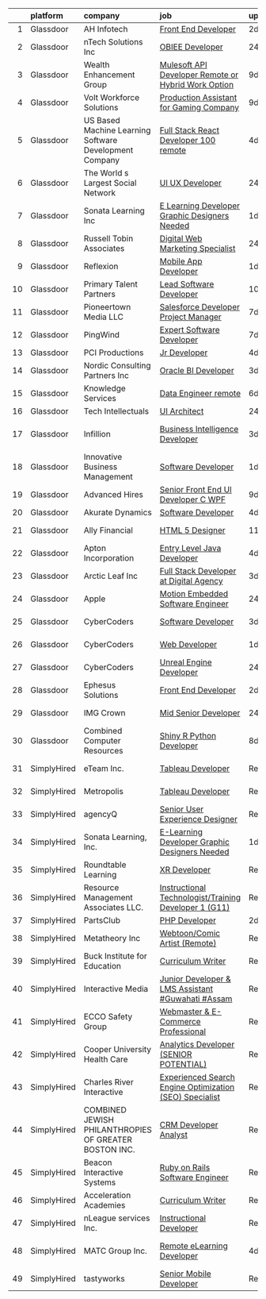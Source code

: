 

|    | platform    | company                                                | job                                                                                                                                                                                                                                                                                                                                                                                                                                                                                                                                                                                                                                                                                                                                                                                                                                                                                                                                                                                                                                                                                                                                                                                                                                                                                                                                                                                         | update_time   | location                      |
|---:|:------------|:-------------------------------------------------------|:--------------------------------------------------------------------------------------------------------------------------------------------------------------------------------------------------------------------------------------------------------------------------------------------------------------------------------------------------------------------------------------------------------------------------------------------------------------------------------------------------------------------------------------------------------------------------------------------------------------------------------------------------------------------------------------------------------------------------------------------------------------------------------------------------------------------------------------------------------------------------------------------------------------------------------------------------------------------------------------------------------------------------------------------------------------------------------------------------------------------------------------------------------------------------------------------------------------------------------------------------------------------------------------------------------------------------------------------------------------------------------------------|:--------------|:------------------------------|
|  1 | Glassdoor   | AH Infotech                                            | [Front End Developer](https://www.glassdoor.com/partner/jobListing.htm?pos=129&ao=1136043&s=58&guid=00000181096cf683b75f9492d8015242&src=GD_JOB_AD&t=SR&vt=w&ea=1&cs=1_cf900b80&cb=1653720545413&jobListingId=1007892636354&jrtk=3-0-1g44mptqjgsp8801-1g44mptqv38p3000-167ce93ec135df80-)                                                                                                                                                                                                                                                                                                                                                                                                                                                                                                                                                                                                                                                                                                                                                                                                                                                                                                                                                                                                                                                                                                   | 2d            | Remote                        |
|  2 | Glassdoor   | nTech Solutions Inc                                    | [OBIEE Developer](https://www.glassdoor.com/partner/jobListing.htm?pos=117&ao=1110586&s=58&guid=00000181096cf683b75f9492d8015242&src=GD_JOB_AD&t=SR&vt=w&ea=1&cs=1_be8adbb3&cb=1653720545412&jobListingId=1007899629247&cpc=8A48E7D5890B96AC&jrtk=3-0-1g44mptqjgsp8801-1g44mptqv38p3000-12a9408977881fb0--6NYlbfkN0BaWX271LTawDCru7aqoxnwLvi923L1fWKDUcEKww0rGpw3H3l_Hc6zqj-sSau81j8nnlK8Shl66ivofoxQkynfFjX5iuG0HW9ayfepzVlxZLeou9z0jTrw5DdYeiNrimgpxcrT3MD6y5IjC2fZ58y9Syk75exA3-H1H9Zb_M0BxMgy-Ca-iUF9er8hGKVFcuyBnfhakush6ob_REKk3etaj1DSqiztVn7tv9_D7U8wvSMNib_mjIigghaJdtZuAmEM5hD7ffcw5E21xSjCpd44BQMq5LCtncNz6uW4SZk3x8pFMcq4JneejkoDX8IGzzaULcdjaLovkmbLvnOuL4IEYlXRqbCmJvGvnDKDLMDJHtt1SGVIhNEcVww3VpnrmGAx1NwNdJi7S2yRr3NCn1ufRM7kelXCNxWn9trtMzl_JtrzOa_l-gQcxntwfzc__YaxTD2fJA62l9w4TbRrbpW11e0g3rV17ii6anTAo2-pwIN7M5uN9uBxO1WkfS1wOV8S1YO6mvlMZ6dgdSx7PzhMh7uFhiPEWRtgVddCz2vTwPNdm9OoG1Mc)                                                                                                                                                                                                                                                                                                                                                                                                                                                                                  | 24h           | Philadelphia, PA              |
|  3 | Glassdoor   | Wealth Enhancement Group                               | [Mulesoft API Developer  Remote or Hybrid Work Option ](https://www.glassdoor.com/partner/jobListing.htm?pos=116&ao=1110586&s=58&guid=00000181096cf683b75f9492d8015242&src=GD_JOB_AD&t=SR&vt=w&ea=1&cs=1_d540ed9a&cb=1653720545412&jobListingId=1007872551218&cpc=FAE5E775D180B2FB&jrtk=3-0-1g44mptqjgsp8801-1g44mptqv38p3000-cd956cdc01b74f11--6NYlbfkN0D6woh6lFYKyivXHV62vzuzvYTPrX3VFjDhMMqA7YWkr4Gv83HeQTP3icpOIR_rg0Ek4aadL_iBN2U5YsiTE-1zSqu6BW3QCBvj8DtqvEybcjEocMlAhZGIAwKz5m4wJa_Zp_ozLY6_KlyRqwdozHjANBE3gsX57h0LOwZpN7DpSGflmxLSag1nfOEks1N7n86FurtdF1o8T1l9x6KcNUyiQElb9fWprNuVe7hrGiFcsFlURRC-9vpG-LqyKGhIE2l4_R2I6IfR1tNhmBfRjvQBdrulE9YblyLtSdGN7C_0V06o4TTu5uvOQJDHk-p4LL_b9U_tSORAc-lPWXo6h6isURglFbS4CsC8lqOafwrSIti5ZMYGph60ZzZtUGZkueHV0rYbaOUL98llcbWoBXnKZzbDqmMjYhPQnDGyglj5fRM9-niOjLOYoIj2aiaYg3S9-pD-byYH7j5Jb5GvaLwI3eIv7KvTX0gZIv5VjB9vab7SuRWJ17DxLVEX26HV8YcMSP0v1CN13Rg44gtHkS7kQhCXWpq5WGQ%3D)                                                                                                                                                                                                                                                                                                                                                                                                                                                              | 9d            | Plymouth, MN                  |
|  4 | Glassdoor   | Volt Workforce Solutions                               | [Production Assistant for Gaming Company](https://www.glassdoor.com/partner/jobListing.htm?pos=123&ao=1110586&s=58&guid=00000181096cf683b75f9492d8015242&src=GD_JOB_AD&t=SR&vt=w&ea=1&cs=1_752cc3c3&cb=1653720545413&jobListingId=1007873313723&cpc=8795CF9063CD573D&jrtk=3-0-1g44mptqjgsp8801-1g44mptqv38p3000-04830e7b6ab268e8--6NYlbfkN0Dw5YS5k2p9urruc14icYN1MKKvJIN3Kd2XbyQRMSdz9Vq1-T5-D1XBIMjkmYTwSmGv2424_MrVa4M-S9VdJbI6dji9Y4oUUEzHUITNA-btIC0vaGqv9Xib6QAiHmZi5gp-JqQqRoSU9-4Hni4qjNaJ0K2L-W-L8Er1LpPru1-m4C2Mp2QSv4x0NzRKF7DzgZKFaV72MPU-AXwdZk84xXOpwn4FSbfgX5Ll9q_rjM0BuERI4o0G5RjkgQiWbLqmJCeXLWYQS9LOjBg-krFTWpTEaApPln48LIiiqif4gkfGilU6KLYRnTQwvFyAQvRcTWkEawe2noaH4Udl2dQvwXBImY8XVQsTz5QixCjdGARoOGQIXCsGl9I2ztHbbSUAV6zhxMwk1KY_bTJeKPUWiTPnheGGtH5Ji2YHu9bax2CE4QahCekJDfkxH_4kxti-AOtbaAGnp76kMmFZaqCqQtOevK2MyzYph3ktuf6SQcsZg7AH_CbJQgwxlhF7nrKCYbwC0YIPB3dWyNwbV5NWcQILpstSBE0LWT6QVmC9wybKboenJLP3RLrdybDTrThcgxqEgWavBd1g7Q%3D%3D)                                                                                                                                                                                                                                                                                                                                                                                                                              | 9d            | Santa Monica, CA              |
|  5 | Glassdoor   | US Based Machine Learning Software Development Company | [Full Stack React Developer  100  remote ](https://www.glassdoor.com/partner/jobListing.htm?pos=115&ao=1110586&s=58&guid=00000181096cf683b75f9492d8015242&src=GD_JOB_AD&t=SR&vt=w&ea=1&cs=1_5a12e82f&cb=1653720545412&jobListingId=1007885699412&cpc=5E31031E1AFF45A7&jrtk=3-0-1g44mptqjgsp8801-1g44mptqv38p3000-ddc8e17717378d8f--6NYlbfkN0CSV-gn3IqUyQ72S4DWqRNAWMOMkRukKFbbT1DZK8ueMgLdEnb96pBUgjiwA2JbuNGF0SpPxIIV7B10Cj4WLKlTt1pzhImccnjro4QjdqfPh_EcNdlNbWK3fYQw_a9ygKSY3mMBiLpWTjHQaXpX3fHXhGbYyXvDrVYDS_01Mmg_m-mkTCuoTKVb7FVSkXJChXzzQ_D-3CECbmI-1GhH7YHdQjb229ygtT5JSs37nz_gE0-cxJ9WgsKr1I_r0KMxRMlZZ8SFfo1YRR55Osa7Jv6GcmCl41Z8prtVgORACjDOZlnnV15SL2lOC5OIjTE7F76sFTZKn97cZZa_YUPq7tfypUPeYL4ftnjEve2DKshuWAIRA96ZpOTbQCDE7wU1fNcOk8gIGFIU5Zj87wae75MNw1K4TW6uy5ZM00sqBUEnvIjqljzLJZZfnNtl83DrYKBfTE4WmCBlmJ_gt7OIHjo1ljG3ZlwwCnqkm71mkWf0111h6mBFWm69QeCRsc_LIUg%3D)                                                                                                                                                                                                                                                                                                                                                                                                                                                                                                           | 4d            | Remote                        |
|  6 | Glassdoor   | The World s Largest Social Network                     | [UI UX Developer](https://www.glassdoor.com/partner/jobListing.htm?pos=124&ao=1110586&s=58&guid=00000181096cf683b75f9492d8015242&src=GD_JOB_AD&t=SR&vt=w&ea=1&cs=1_07728073&cb=1653720545413&jobListingId=1007898677176&cpc=451933188B21919D&jrtk=3-0-1g44mptqjgsp8801-1g44mptqv38p3000-952a49deee7df478--6NYlbfkN0DSgjPPcnEdvoK3uuxfISLALE6pB1FR7YSHOr_tSg5_QGIhoz_2VqUepdcKLBLI_zTOqAjVGok7RvNjqrOS-iK45D-4fn4kF2vbp7HXXl3PoSJ1b5oStG2mRjFKzESA3FVQTDpwkpts4bD3uSTCe4lQCc9cQ0lURMAdHNjf3LZoLXej3oqSFO0pR4DoW6NeIbLKQDYULuAFJBj-C4iqtb_t0Ha-JCFHwYpViM7wgxdBOHLaLARj59DzUBVa9VAGZFBsH2RIFL9HRTNAOv0TPFnAbnzKFRuak8qgqxHBier_xqKZiUgx_juCWJumAAVABtqPIVeQefWEIq8o2OBMJPeE9-yFduOUVJFyX4XOFivy8xgpQf2FWuozqdrMmJaiTisp4qhsu0Urm6ZkQRDm3quxKh6DebWRyww_1Id6HGsPLtLoyuAAjPyizz2855yZxF2hATtMIiOoeGnBeiBLs1wxZYcFlPb9MhxLN-QNkezUVKX1F2SJ9ogU6HGm2fElKl8Bll7aFPA7lKIvWXLF3pm-GEhY6sbtNWfj7V0LVURXqYz5e7OeHgZ6pbPI8JZWtUh7YNoiKyRSWl_aNmsV6Dh2)                                                                                                                                                                                                                                                                                                                                                                                                                                                  | 24h           | San Francisco, CA             |
|  7 | Glassdoor   | Sonata Learning  Inc                                   | [E Learning Developer Graphic Designers Needed](https://www.glassdoor.com/partner/jobListing.htm?pos=130&ao=1136043&s=58&guid=00000181096cf683b75f9492d8015242&src=GD_JOB_AD&t=SR&vt=w&ea=1&cs=1_081a71ec&cb=1653720545413&jobListingId=1007894756360&jrtk=3-0-1g44mptqjgsp8801-1g44mptqv38p3000-3850526d8ceb3346-)                                                                                                                                                                                                                                                                                                                                                                                                                                                                                                                                                                                                                                                                                                                                                                                                                                                                                                                                                                                                                                                                         | 1d            | Remote                        |
|  8 | Glassdoor   | Russell Tobin   Associates                             | [Digital   Web Marketing Specialist](https://www.glassdoor.com/partner/jobListing.htm?pos=125&ao=1110586&s=58&guid=00000181096cf683b75f9492d8015242&src=GD_JOB_AD&t=SR&vt=w&ea=1&cs=1_6a3a06fd&cb=1653720545413&jobListingId=1007898617370&cpc=6FC5BA77C9A4CD78&jrtk=3-0-1g44mptqjgsp8801-1g44mptqv38p3000-d6f1ec0e5b942f41--6NYlbfkN0AmAEGG8avFOUzrOsHfiknRKtH3A0Y6LZHoukWLvPWvQJxCZcAVCIDFshO4oXDLq2WdxmirFIbHRhU-GXH-oiehpeZnNJ505nuoKwT5Nk1R1upv8Y4XmIeTJMAyBQbRsLGQYe7PEKmQuJHUfEIZgPmjzijjSH_PNtJnwHYF1i1Db-lPSHgf0aQuC-3U6VY-9MpLiLKXUkxd6aUQ6yNdCGb9VHdxQuVYhFK-cQxzVrhJgNL4Nc8kKvbaV60yxdQb86BgPFpAMFD098pWmf6ekjrcixpKp5ZZRpq863AROEfPEsXmvHYqxmI2OQ3_0JQ6TOBur25qQH6mOExu1o-ij6_MqKulsJ0_im3NXAvYyA71b38sDZtlXZVpzhVdLX1Ad_02iJF5gu5z8bwCgsxygtlA8KWvm3RGSI4Rd5wgWUOuGSOWUeDu3KVtq5aPU8yxk9TbT29I9ztMyc4eLb-oEQwagRvfDLYfqGeJimyrsLnqpnEHDFN7jlEs0tgeSMliqcb-ly5_Yy3W5h7EwWeueAO3J1i5Dxkt3z4%3D)                                                                                                                                                                                                                                                                                                                                                                                                                                                                                 | 24h           | Milwaukee, WI                 |
|  9 | Glassdoor   | Reflexion                                              | [Mobile App Developer](https://www.glassdoor.com/partner/jobListing.htm?pos=107&ao=1110586&s=58&guid=00000181096cf683b75f9492d8015242&src=GD_JOB_AD&t=SR&vt=w&cs=1_582dfa2b&cb=1653720545410&jobListingId=1007894320524&cpc=1FDE87803EF93CD3&jrtk=3-0-1g44mptqjgsp8801-1g44mptqv38p3000-25014b43b441c21b--6NYlbfkN0AZhccrYCUSJlZEde1UnGXnwlG1V9FU8luw-eezWnVYr_TjwKh1ZGohOzdlSt-jZyJoYtBt4U67c7RgjXx3M6bAOrOJyvwKHXm4qZB4zo1Hcp6XM6pnssR78KyEJTe42_BC6MMZlqwnvKeNkY2Xb082_x9bsfE8RiO2kOQRyqmt-Jb9f1LOK6dtdGBFpHBw3dZCLryzdvkc0U0kfKcMlhzc7Fb8UO12psPkijbIiwjlbs51dguHk008K31_837Cpx7WnDKUqcy95akm8mnYFAsTzqpaokKDOrveK90dFyRvbSFLfoVPLBxGtRuIk-rFpw4nxMdfOtLYIq6j-ydURbb7F4toRXdtcjvz43d1qbHZ5-d9MNdRuVC1xZN_fvCDJRWKU9YX2zLXWsIYW9LS2e2pEbN47uq_WP0QX3ltMFGaFwdETqoYEIdL)                                                                                                                                                                                                                                                                                                                                                                                                                                                                                                                                                                                                                  | 1d            | Lancaster, PA                 |
| 10 | Glassdoor   | Primary Talent Partners                                | [Lead Software Developer](https://www.glassdoor.com/partner/jobListing.htm?pos=127&ao=1110586&s=58&guid=00000181096cf683b75f9492d8015242&src=GD_JOB_AD&t=SR&vt=w&ea=1&cs=1_5a2c1ac1&cb=1653720545413&jobListingId=1007869336712&cpc=2CAED5C921A5F994&jrtk=3-0-1g44mptqjgsp8801-1g44mptqv38p3000-599952db402de2d2--6NYlbfkN0DOCvLQenlXS7fh3AEEtPwhntZQnPW7UfiJ0vyM-Z38ZvlXuLrJoooXtLfzu_VlecypldCox5NqepGV7UJ8bqzec5MxMOMkT5eCCNGMTKI3NkwfVz1JqsCHtpKXGoUuoHuSiymyFEF2-cxVNaYSOB5pcJVVI7RuZUe1usa2DmQv9mscIGNyn1_mBBqURxy4_VjedYEfygRF8xCsQo7wvFRweHuWCOQypMLTBkz2XsGLC__vYr1pBqNlOuZUFwaa0B01FtJ82vPTEg7vXLf_5A_6TF2Gonqi3cr5TBbEx3rqKrQVVdKUNbj_7coher2AzcKmBX-Ltm7I8PHypj2H_NoaeE00iVJJ6t7QgsnGmUmtMi3g9ZxETZUXaOw1PvX1AonDMqUhdGRA-LmdFFeBhgL0OckNmm0U_ofH1KzuFzOtN90UEtjzamwIA9n4adoCgDHiPl_XtWpNIV5Owk2kFPRXsBSp2Ug6ZJS1QvuEXxP86SAJZ2NIn1_UCN0M_kNyVMcwNjaWUN0-8w%3D%3D)                                                                                                                                                                                                                                                                                                                                                                                                                                                                                                              | 10d           | Remote                        |
| 11 | Glassdoor   | Pioneertown Media  LLC                                 | [Salesforce Developer   Project Manager](https://www.glassdoor.com/partner/jobListing.htm?pos=109&ao=1110586&s=58&guid=00000181096cf683b75f9492d8015242&src=GD_JOB_AD&t=SR&vt=w&ea=1&cs=1_68ad7a0d&cb=1653720545411&jobListingId=1007878920883&cpc=8A48E7D5890B96AC&jrtk=3-0-1g44mptqjgsp8801-1g44mptqv38p3000-ea0a63244bed85be--6NYlbfkN0CG5R-8GSUHj9iOWrZmUHYQdG78PYNqJz2I3anfFdZgOyHU6SR7LI6CmkZYrZV84v5mtErLz54CykPh806D2S9I0CGGUfQe7l2DV83GJyGv4ofKV51DjtUq3WUDlypXf0ZqEFU_fsJWD0VPW03ZvxL-5r3_DVjFjO2QpT-QSv6e_BZIGue2sHfc2pqeOa6249RGXZCpD01uWzdddXcdfEosMgkvLNTZqlvKXtsvmwx3oRnPls1_td-phYY2H9tAxbtEyVZWosEe6b-3woJ8bg3W0gtc57yt14JmdDf_IZHaJglv18OnjcEUOGR0SQhFlUG6kP0VdtTThthXx5oIEolasU8WeMhbGF8JCLDdMWYIHPoG3RA0Zt4Zs3s7qZL_2wTpbYSixo6MGnPyu_j941EMKeGfv7rgfKJrku-d2ki1oUgv3xgU6MSkn3VvuJnmIOR5rVWBVBLZutVplM89mVdbhJvFc5NnKr1Stsz3t_c8eqmJh3pSVrKUE99rf3G6dJY5_oiUG0TMbGoC_v0_5HRe)                                                                                                                                                                                                                                                                                                                                                                                                                                                                                           | 7d            | Remote                        |
| 12 | Glassdoor   | PingWind                                               | [Expert Software Developer](https://www.glassdoor.com/partner/jobListing.htm?pos=102&ao=1110586&s=58&guid=00000181096cf683b75f9492d8015242&src=GD_JOB_AD&t=SR&vt=w&cs=1_96f05a3e&cb=1653720545409&jobListingId=1007879792212&cpc=006647ECB170E34D&jrtk=3-0-1g44mptqjgsp8801-1g44mptqv38p3000-3ee29f1e6e619b2e--6NYlbfkN0AH5eSySrgHJ31MN6Kk9Rbift9aoA_12PzzyMTZvagTWdzJNM9KE3ZEzSRDlNrkwznQVu0gFmJrS5ZWISKOe0vwb1u8mImRPslX1gIkXpStiuqzQUjkrGuB4qn7HnC6iUpSIXJLT826JsMVdNEx_pTJ9tsmiy0uHLPT02DW9D-bUaqfCzuS6Zj8o1e-Fe3SB6m6J0q35YkB6OUlJee7ZbkvExVYaY5ICfILmAGIwxvAbw0_P8li30kAtIeYLR3UaHoN2_BmSx2sJdOjK8FSkjFVcKI_rOM4AMFvvxzb9EjaOTK-yrY1BFebszchyTWOfCFhf4sl-6dxXXKwjea6u4FnCrYI-Uw6celxvUnEO05KeFS7NVH9tK9Jxl5eOeYIu2m6V9noE-TVBADNqUlo1cdWQUPWQo02cTO4RT_cpN1gnpqG1HsIFz1uoe1y9Lc2ZO2lm2g0XLf5yPE_1_454NsdJjscJOBzOOIPIk3bfpmul--z2WcawS70aKv-22geh1XdVK3d0CRP2Q%3D%3D)                                                                                                                                                                                                                                                                                                                                                                                                                                                                                                                 | 7d            | Remote                        |
| 13 | Glassdoor   | PCI Productions                                        | [Jr  Developer](https://www.glassdoor.com/partner/jobListing.htm?pos=105&ao=1110586&s=58&guid=00000181096cf683b75f9492d8015242&src=GD_JOB_AD&t=SR&vt=w&ea=1&cs=1_a9b84afe&cb=1653720545410&jobListingId=1007886585546&cpc=34670CD602BE5E55&jrtk=3-0-1g44mptqjgsp8801-1g44mptqv38p3000-89461f3d6c4e2eb2--6NYlbfkN0DdNONLqhA8z6QrX6vw37qu8cGScUjPKwqVQr3YAsb4-6GIOezsdmm4uwblwsPWNzQ05WrqsB5pf8k487vnCeWqG1h6NGQ10SSP_Z9MjoMsxl-prpz6eZBS5T8qyV31KIPVwdCA4mxhs8pKMpVykeUE6L8x5N5VxYXJxZDdYdLb43Mq9ZxS-awRW52-SWDBKf2OwicyxiGpobG0VnJeeVBdLH0venSdcsmIWXoQD-MWSx7DVzyFUy4q4nXN6qyK8jr1QPQqSxW0qdxO89z_0WvVvwm64S7omZe_NZw4l1ZxEk_XXDHQjzIZhyjNqf9Jfh3KHw80b80H9IETyseiL55azw75o5s8fThWilbLmJwKtMQJ66jrzJHRa-YkZI6WwN80ZD7eULYW8MIniy28vuhgIZVPoHSNB4w_P8g5pN2ag5JSH_5Qb-2SJnfX0ZwhEK9ODeLedf1fDGoCJ3nMCDdOcg33WMpN0-4aJPy2cy98ong4uaHdy-n9481jTWM31Zsk_SsUe6dOXQ%3D%3D)                                                                                                                                                                                                                                                                                                                                                                                                                                                                                                                        | 4d            | Atmore, AL                    |
| 14 | Glassdoor   | Nordic Consulting Partners  Inc                        | [Oracle BI Developer](https://www.glassdoor.com/partner/jobListing.htm?pos=106&ao=1110586&s=58&guid=00000181096cf683b75f9492d8015242&src=GD_JOB_AD&t=SR&vt=w&ea=1&cs=1_d54fc642&cb=1653720545411&jobListingId=1007888989177&cpc=44CD5376B8534B8F&jrtk=3-0-1g44mptqjgsp8801-1g44mptqv38p3000-c65aa6d808245083--6NYlbfkN0CuddYzSunS7E2NwYd7exJbI9ja9fl0T_DWmOxRVbKZd05zysZ4NU7V6nA2FDDAn8iSntbVlt1wsw8c57heOUVAWR6y5WsiLDUXlbQfdfcJonMvt7TxDdPii0BiQPgiq-Ff1_GMKdJTk10X4Vu10iBegMZBucODL1XMtTdDTgfbLV3qgP9tAzBOjZY580DxFq4OoqXqfbM7mldX0GWlehgHssR98TfcsMaK_E42tvkGp6CvTEdoRTWtl0M_Cq3PwtY2ga_1IFm3L2oBJKeTEKKOArD28acn9gXayPbzVdd3KxnnjP_M71Se8NXQUJGWpCyKQDTVZao2PCSjo6wbOgSCg_uJCGngh_odDxvf38dexMtDkId6TW1BqZHC_2-d-R-Qjol5wiaBt6_vSdwuRpS7qte0HfQBhJkfQqgl22gG_WoQvqOdkegUSvNPLa19UpSiOuq0KREPeesq17caN1gYxuz8H6rFyQmm2VwBnf3i4tkYWKoYcneQO1mNhEy3S6kZLJKJk1glxQ%3D%3D)                                                                                                                                                                                                                                                                                                                                                                                                                                                                                                                  | 3d            | Remote                        |
| 15 | Glassdoor   | Knowledge Services                                     | [Data Engineer  remote ](https://www.glassdoor.com/partner/jobListing.htm?pos=113&ao=1110586&s=58&guid=00000181096cf683b75f9492d8015242&src=GD_JOB_AD&t=SR&vt=w&cs=1_76e37357&cb=1653720545411&jobListingId=1007881104865&cpc=21001CD36CB5FE0E&jrtk=3-0-1g44mptqjgsp8801-1g44mptqv38p3000-8964c4fc7d90cf3e--6NYlbfkN0Ag54BqC3wDYkJL_G8UyzHBYcvzcQAciyFqOSZh0qVBf3DZkPiSDm0UDwr1Ce9zxi7Rw4i0g2GU4yy-LZrxytRj9kpFICNHsVMqmqc-fY6w6upWeRw_sFE7D1a5LXl1X61HI-x8VSgxtj-1yWKIszDLjTW6Wdx6nCqTlm-BUtvvsAS0zAO72N1HUI5dsUwpYso6THticAd5Hg_xpQLto0vBwMjBhGE7a63ix42TswK0_-FJ-cDYddNxzDWVExTYxiELW3og3jy3StA1wbsVn5NzYAJzV4I6jq7wDSFBG9jbPKJxna8_qd1sb74VWC2QJlmDPLnS_KVY540lCk8LSeRfq1Oaw23R1h7X30R2QFDCKAOoAgl3hx2t6wQySJttkLMgKFshHEcUJoKQ_j5JGRkhP72xRvvqwM2L7wwIP9Nvfv2khY6LltyLUrM_moEqik1nKdgCVWkzV40_P2IKF7hLxxzAsIPOMT4qNP7lnLwaEw3jMgymQISP_gud2_Lkqo7Vrhqx2Ab2xP6VAzExbrHzk64VBZb1OoeeSM06AFTY6HPavJ3atwxHVtCHxVdwYog8Ay3C2Vy4d5B0nZixgiyRv4ZyLankiSvFmdnsD1Ipf1W_1JOnjUXFLKxi1x-OeL-6KIVYAjPC5jWUxpn8BlD3gH-jzsVxd_1sIswid7YfCyRpiTGO_-OyA6UDxFIdbL_qZGwLeVLTP5g5SQ3z1Ti0LXfHjs42AAqHU_TyR36o26jg9c5RpM-N)                                                                                                                                                                                                                                                                                | 6d            | Indianapolis, IN              |
| 16 | Glassdoor   | Tech Intellectuals                                     | [UI Architect](https://www.glassdoor.com/partner/jobListing.htm?pos=101&ao=1110586&s=58&guid=00000181096cf683b75f9492d8015242&src=GD_JOB_AD&t=SR&vt=w&ea=1&cs=1_39c6c324&cb=1653720545410&jobListingId=1007899216651&cpc=1959DAF898583D65&jrtk=3-0-1g44mptqjgsp8801-1g44mptqv38p3000-d75fca35493d8daa--6NYlbfkN0DzaDHVbxJ-LJZej0v9fk4K-FwNocoxjQ_zxp68kPBvchqa26RSHRhrRjiduLwF_3R1W6abO-K_6btuLincJ_ogNV-fT-6pLOJQSBLW4NIx5jF535BZ3TZSxCo_89nAGqDGfxYq4AJ-Z5SDUZskuBXh-_eHlp14GhuTlQI7l9mwBD9K2j4b_NhPlVsf_cjgtAlCY50OIMcaZa2ZTLSHtwCR8tMBgXHJj9SEl9B0a6TxzWjUb36x5FcIyUScCPAqj1zd_rSw0nXDhBkE99Q7xDNl3ACqfHVrDqf_P99peOJjXApNPtlfJp7Uh2N5TFK7r8UgHSbtECPoD6BZummXE_jVij1EKU8pR-sjUEoSjjJmKZjuFsm4CfzzYoRo4ADlTuBBZxn1Mo9olGqTmMDHnJ7_KhaD6ibG3jF3mXeDqzsO3jA6DpACc5rQsKTmHDiUdjuaXIN6hv4XsCg2KfrSeEyswaoGcjq0YtjSMxrh7LvYOppmSZ2cx3TrGioR3QwFogEUwTQqjQAWFg%3D%3D)                                                                                                                                                                                                                                                                                                                                                                                                                                                                                                                         | 24h           | Remote                        |
| 17 | Glassdoor   | Infillion                                              | [Business Intelligence Developer](https://www.glassdoor.com/partner/jobListing.htm?pos=111&ao=1110586&s=58&guid=00000181096cf683b75f9492d8015242&src=GD_JOB_AD&t=SR&vt=w&cs=1_c62b9dff&cb=1653720545411&jobListingId=1007889831721&cpc=75B6770C194DCF89&jrtk=3-0-1g44mptqjgsp8801-1g44mptqv38p3000-e79af7eb68028bff--6NYlbfkN0BvrjnhlIknunj6B5uFGHHla5BSmGDnouF8_mjReNBU2kRZZ3EzJErp0COAVUUbXLGuyBsgTDs59K9NZDxLgZcwaYXgUALrKYeyrlRKeggKREaJKQkYEWY5RO2IlGDti-N_Irz5i0MPZoGMzRb-fRXeufQnN_HwJ8C_1zkfb-N0WyK9GyVW3JDR4dk5hVYLQ2l01kZmGlxOsgWMiPW48nBOlAe43u_NiqRgJaxybNTwHSpiXM764T-w4ztGL68CMZqZzVHB0Dml5D0y1pCtbZd0T6Z-Noly7T-At2Nsb_GE4gF7pqig4T-6tYS_4Uip1bAV9cZ98jaUqb0IjRRO71xS28EEaBhoRT37dCW3ljeR_SdwUK7T76WjkrwGZ7DA-XB-ftiPeTVpqwCG3HJIawyPs7DuuP5O4qmBzD_NTxCu6ePTKuQ1W6Vc9AFWaVbAYEnOGLBcxhZTbRw7MDE6y3zBFBO1nq23aQfLXjR4mG_H1jgNzirs-Gg-67GGXwA2P6cT5P1lcKwAZv3PArthriV2Fvsm_GrfrDcpFsLnIyEkBIo0Ambfoop8WGrbf5PM_i6yVlOgcZpRUAvJ_TCzneXe9QbQJXw1ZwDOXV9pK8dxMNayasVVWrQbpjHu3qbAkYUgFwpxYmqSbMxeXXssGExF)                                                                                                                                                                                                                                                                                                                                                                       | 3d            | West Hollywood, CA            |
| 18 | Glassdoor   | Innovative Business Management                         | [Software Developer](https://www.glassdoor.com/partner/jobListing.htm?pos=103&ao=1110586&s=58&guid=00000181096cf683b75f9492d8015242&src=GD_JOB_AD&t=SR&vt=w&ea=1&cs=1_9a818ee2&cb=1653720545410&jobListingId=1007895203330&cpc=23F784D2830B726F&jrtk=3-0-1g44mptqjgsp8801-1g44mptqv38p3000-4938a70829277191--6NYlbfkN0BzyIYrTMR_AjNKh_kvAG8N613gtHPANQ3sdLTkrtBd-1OnlD5VBi1-QeH-TSwBHhL4gyMkYXsRX1wrNjlwwmmHK9vRyRnRl0V3jgY7xICr4ib1XtnpGJ-BJ-fS3T92Dce_3yVjkQK_WM1IU9PO5whNXO1Ofr5uyT0LLFLyAVTH7olhQBNkMGUSkKYRgtFkNOTNi_P70Ufpwuao6XBEbJztlhtK0se_iHY-IgONSs56Ny8NzPwu7h8GD5Z_wM8okFL1YgQx4bCOBsSHWUM9rCu0o_UR2ONgH43T8cFC5jZQJngbIf54lfnAt7tcA41oIklKpa_xU1tjFmfQvzOdpBD2yDgE9cwJc3mph-4-Yq4k6DJoDGBvIIMe1Cm11JDQE_nQWjpc04sNbKVUwzje6qfHinXYOH4d6taddO-tDi9GXAqFxBtoM1wPwlffiSJoTDBUepBMsnGavT6WwXBCYtDKm7-hXS18hgX161Ml9KSi4gPSRmS_yrJOuGN95FLhcpC8Un4qQkwDEQ%3D%3D)                                                                                                                                                                                                                                                                                                                                                                                                                                                                                                                   | 1d            | Freeport, NY                  |
| 19 | Glassdoor   | Advanced Hires                                         | [Senior Front End UI Developer  C  WPF ](https://www.glassdoor.com/partner/jobListing.htm?pos=122&ao=1110586&s=58&guid=00000181096cf683b75f9492d8015242&src=GD_JOB_AD&t=SR&vt=w&ea=1&cs=1_0bfda3c2&cb=1653720545413&jobListingId=1007873638733&cpc=9DC6E4D8324653EE&jrtk=3-0-1g44mptqjgsp8801-1g44mptqv38p3000-488d1bf94211ad5f--6NYlbfkN0CuPofylY8s1Vlfyi5lv-RomZE-zEhgWrdUVG3nVbZ08pGe7bA7srhsadKURrfS__KKjWuW5bR0YQHOKumD_8B3YxYOYzAe8BDcFEtx2PUaoyp4svn4GWdVfTm7Vgph1qV86z90H90vCSVTE2AiB_BS5TVsjiBZXymjX6SI7s5fixkBtAGWqoTYd7rdb5cFQeh1rfEjDz8ocrI1S3D0co0PFtX6J5FEb-u9La4yBwRSTiuWmFA1uvtX73NLQr8GlRQMhJzpe2QJ5nKe5IyYZeh3wiODF0ntu7NI-bN8M_wbyBjGVrV6usD4HC95Ig6RP3FTO0C-PlDLrqT9z2CNee9kBOjqy9TMUE8Bhgf-fH063O-lpoLgFHGDQoEZroZufOQte7Z8gv46n0Q6Il-YuSQ4YVFhhyR5qET_ObM_jl9TR2GbsRQrdSm7vQd6BomCxakGYcmW8M1YTZ5m6H32Qjq38aT4vA_PDl9Wn2IJNnDCINl7jLrgLFd4AaE58abGc9YcNeExmp68Rv9eK9JMeNWl)                                                                                                                                                                                                                                                                                                                                                                                                                                                                                           | 9d            | Great Neck, NY                |
| 20 | Glassdoor   | Akurate Dynamics                                       | [Software Developer](https://www.glassdoor.com/partner/jobListing.htm?pos=110&ao=1110586&s=58&guid=00000181096cf683b75f9492d8015242&src=GD_JOB_AD&t=SR&vt=w&ea=1&cs=1_711e9bba&cb=1653720545411&jobListingId=1007886313321&cpc=A0637F14311B9419&jrtk=3-0-1g44mptqjgsp8801-1g44mptqv38p3000-fec83b4edf3e239b--6NYlbfkN0DgR1S6u_ko-J_5ejgTXPiu8w2fPX70iiLhB_C7x3-vQAFR_GvFbs0oIFz6ROQdeCT7GhyAn5HA2_SciZrpZ753L5T89UmOvlHrYhkeqJLdGoNt96KWmMqx4gtplzTnHMvha7dazJAZWGr2UNIzlSvhnQzEdyj3ALxVtr732fBOOPpa5sqJXju_j843d6YVRjFooZUqE1MkgAqPkTJzfbIHwI_Yqu3PpugR8rdvy2o4roocI6UGJ1gicWXdN9sbw2wbBw6F9mDgjunJhvrDZ4e-88lCQctt85-mfwxf8fzS461BFQe09MivdBlNxOFihUOvryyxHAZjUx0K-YvPb_2HQz8q_ayPAuOK2I7tWkqkLVVUL2PUD26gVA2PwB5FC4KASHXGdsmYCaaJ1NrUUtAD7povm-waOxpaxcsN-gHKiO8XEzupH_dz5VvfZIJ1HvoycQ91c0ST3r-AUhXj3psBxRtytlFfM-88j7KO_vkgLjaaoaYitgdf0OgkVwOmP2Y%3D)                                                                                                                                                                                                                                                                                                                                                                                                                                                                                                                                 | 4d            | Houston, TX                   |
| 21 | Glassdoor   | Ally Financial                                         | [HTML 5 Designer](https://www.glassdoor.com/partner/jobListing.htm?pos=114&ao=1110586&s=58&guid=00000181096cf683b75f9492d8015242&src=GD_JOB_AD&t=SR&vt=w&cs=1_37244ca4&cb=1653720545412&jobListingId=1007867391726&cpc=9908D8D4413DBB8A&jrtk=3-0-1g44mptqjgsp8801-1g44mptqv38p3000-dd3b86276175e6eb--6NYlbfkN0DJ5QQ_XkAtnGD7OtNJBPWnMWX0-0yeBIg3SyIy7sPtwbzsSHHn3ObDFBkKUa5OGl8y0dJf7yi6WMV9-1iI2ctkQMj36Vqu3nfxqejcT7v8oHdks7-CuL-83cB3HB-Ah8QbIvJPvSePv3qF5JxlHe6ga12IDixKV-SilRGvR4Ha-lpwlz7UE-HcQzQwB_VduGB5XYqo3rVFhXIs1JWlns6KAt_kWecaMifpzCg8RZcCRIGhNcbN50wSjRYVYWUV6nkX_Sn9qBl5v_OytKRV61_g1-IvJNKtPwNldC-2vm3cl8Or6amfhlYhWxBz-2dDqMXGLE3Mb8rDZrDZXecniguvnfw0h4tJ0av31436dNpet63V8omG9cxtjscUJynp--KFq34QdKVmaPt9lEcY4pLVVDeKGJwGmgNRhASFn_mCawbh5VSKQ-WsmQ8nyRPpWju5QTIImhOnEf9WjoTR8w38O5D68YLzpENQKy8tDk5mug%3D%3D)                                                                                                                                                                                                                                                                                                                                                                                                                                                                                                                                                           | 11d           | Charlotte, NC                 |
| 22 | Glassdoor   | Apton Incorporation                                    | [Entry Level Java Developer](https://www.glassdoor.com/partner/jobListing.htm?pos=128&ao=1110586&s=58&guid=00000181096cf683b75f9492d8015242&src=GD_JOB_AD&t=SR&vt=w&ea=1&cs=1_0eb4f9a6&cb=1653720545414&jobListingId=1007885688352&cpc=3BA4CE39D5B5DEF5&jrtk=3-0-1g44mptqjgsp8801-1g44mptqv38p3000-e00542a674a1a978--6NYlbfkN0D2ze1LgFXIe3mtGr7nQ5C7omE0isRnfyhjRHPncZwsRxpSmcKCObec4Y1myyhwdNqCXADikTMZQlOLbmU4UAjtEDs6TUj3RD2w7C0gczbejdGRA_OFd2wnhALhXvNDyxtHWtxEn986iZ6tevDYztyAvKBlTJLZ6fpTGrZojm0sBVhvIxgrupoQELbE-ZIKV82i7d-fagbdBkavrm5xLyPvI_XdKJ_n6KDdmkHH_cV3IcWx-SS_br7ZmoH4H-i158r8_2Em9Gk6I0lkE0OuEdgBtsAYUFgsuzSV7UG1SctkxUWosjrrb1KfI5tT80pOxaw4TR2J561cgTb68871i0DQCdZbeoK4byJnY9hF1VSvDPRoopJC32sF-Pvmk0imsM9sbdxxBCiyzS2XNRYZUTGjjp1enrorT4t-VER9KSUK3vbUxY21vNQrLdA4IKUBvn4qUFmYixNaCmest9XKFfZw6a07ksOhAebz1Dh096kMjgJum4jCDj245IT9if6LvyY%3D)                                                                                                                                                                                                                                                                                                                                                                                                                                                                                                                         | 4d            | San Diego, CA                 |
| 23 | Glassdoor   | Arctic Leaf Inc                                        | [Full Stack Developer at Digital Agency](https://www.glassdoor.com/partner/jobListing.htm?pos=104&ao=1110586&s=58&guid=00000181096cf683b75f9492d8015242&src=GD_JOB_AD&t=SR&vt=w&cs=1_f384f571&cb=1653720545410&jobListingId=1007889604365&cpc=E509DD49A6927373&jrtk=3-0-1g44mptqjgsp8801-1g44mptqv38p3000-ff8aeb27d06fa5e5--6NYlbfkN0BRhiKLDrkt0KPgqSD4-tjrC6mP6XCX_E8VZV6GD-XSQdG5ajkUiVuxVHj3H0ODCZ-Goz7LQoXZ-OvStn40N1_OEc2zw4h38LlruHMnQ3TG7wImikDEWBfwtnvyD-reCToq99Xl4eXYauIyMeBRzI3J2yBkAeOELVsc6Do59Xxl3syRfEQ0jYt44376kUboJsCClqaYlVNXJvsvh_F8u41XBMap6fhIOv7Fd4ek3DnJlkOCZBemfpO2WMNy9WT-8-7Cl9-1KDrxqYW0U_E0FRLlkZLdqXIARu_H9IvEaC51yI5LxJeGb1SB-Ki5wyHYC7k9Xj_8i2zB9opcbgvW1CNPVZkBHpPtjg92mKErwczZpI6OhhTOtPXukkgR5y-HAZNCuPKox4tROncMm6QIRHp13tS1wjB7JctLtIz_NEp7Q-igtBDt4z8FHPlHYo3xaGnKeWvSXb3OufIGJGUTh4stmRNE-3dQ0_xACv36ObFhfL2y-s-Bo3e4OZj3ZUQzgfUUd1arKt7HUe6l2Slgvya0KakETCOAdhXngNlhvArLkw%3D%3D)                                                                                                                                                                                                                                                                                                                                                                                                                                                                    | 3d            | Remote                        |
| 24 | Glassdoor   | Apple                                                  | [Motion Embedded Software Engineer](https://www.glassdoor.com/partner/jobListing.htm?pos=118&ao=1110586&s=58&guid=00000181096cf683b75f9492d8015242&src=GD_JOB_AD&t=SR&vt=w&cs=1_07d1a156&cb=1653720545412&jobListingId=1007899080554&cpc=F41FEAB56D215062&jrtk=3-0-1g44mptqjgsp8801-1g44mptqv38p3000-a89a9c1d9a9b82b8--6NYlbfkN0BvKrLyj5gPmtZO9T8euul8TCxuuKNOtzRJOomxnwSEodTz2Bc-sPZlC5mDe-NOaJgUPmm4llscij_P9AxzaR_nXv0u3sOMXbb507zUjSvGHrETie4dYgYm4TYF3c5w0KqAe6ZxJ2s57TE3TYF5QfvchO7S7MSL2IvJ_731FZVtmDSJLzt-bx2BZU4849oNbv30OaTmOQDmpsVZPrkJQYW6R_Izn03gTQ0FJSAPr9-JSqCH1vk9EYa5oPms3WLeB4yRnzJuultC4Kqt4GvyDlVw1pmh8ZJ3fEkOjbVRYtgI9GIBU2hMgy7nydHVd5s3JDgpg4pa1Jxa0IKwFYDhYc92YT6sqHJqeI9_EA5vRIG2PtdKvNVyR408mVWtGlOCK1hNACGuthH8YhIGUQlLaO3gZ82EzgwrK2FhBFm4QPXaolpxUmC6xoLAw_jXZF-gtLS1vcDbUSm3lpEZC-Em4zviNQoWh9JdqJ-0HKQH5vUsfGYTSt47Zg3sVC942ulSf6garUud0ZnYvvNAvUCBt8Ab3g6tmvz1xmcNOuhWX5J3RUmAxJUYJ18h2GAQVaHj10zIsgwCBYCEXESrK4Fdx8WxowIwGhkB_CfKKJEcpVv2LvXEpWbSLuoi6xhSsKSaE9z00FaCsVAI1FoInJes08AExh9VV7VtDih-1BMqPmCQiP78qkjDl0mi9d7oeB6fXflF4IwaYD08gKkXWBLCmjpRG-JsWeogZ3mb3zHtwt3gv9Fp66R08B0F80I-6WnVWfUnYcBi99XuJnJ8esdKn8N6Ws0JYQXO-s_V2zyW-O_csVO56uEgmSAygnbpUPqTBQk9cevPAUet670Wi3NGsvNXB3yFo7ocAL6VNlwi07n9dJG8ZfXzPrDGUA4nK1OYHech7I-Ua1Yv6x62ZVfrFDPDWHsCZNHRrE95U16e4ehuVg%3D%3D)                                                                         | 24h           | San Diego, CA                 |
| 25 | Glassdoor   | CyberCoders                                            | [Software Developer](https://www.glassdoor.com/partner/jobListing.htm?pos=120&ao=1110586&s=58&guid=00000181096cf683b75f9492d8015242&src=GD_JOB_AD&t=SR&vt=w&ea=1&cs=1_3472beb9&cb=1653720545413&jobListingId=1007889347842&cpc=FB7E4A1762AE5BEC&jrtk=3-0-1g44mptqjgsp8801-1g44mptqv38p3000-b43398173dcda918--6NYlbfkN0CpFJQzrgRR8WqXWK1qKKEqALWJw739KlKqr2H-MSI4eoBlI4EFrmor2FYZMP3muM3q8CJThxyMk2-WFMMbs8qjZc5XQOVpHWWeMjib8qgkDy31CHWZUuECdYUsl3rK503IO7bhZZFUMk40e8evsvSFvJa8uo-fpcod3Ws2rtXgkRbNUXcLGnuZ7wp6qBCcL6Od7_kvJ5yW7t7-rRe3DATHByL6CHNtD6pl_ICajq3yS8xhFWz6BoP4Y-_8FvDavjnBGe1zheXQbJVWVl5Udk7Fih1vA3AOma_PizaTHoMnJhUSTeoEo255jbgJVERmHUijEUq4Ll83q3IMnYZ9WfzJhLO2sBXvXVO_GI_3JAXJHgiD48Zkfu0d2iEjeAVmBFAtOpNIg5bKm-378qIOBwidrm4Tm62Xuekg8mY9H0CyS34HIs3J3yWBogSydPqCB9RF5LTRyFA3uM3Lfcgf5nFDZvVp--Wd4t-9m8-5vjTO-FwVFfRGx1e82Wl-G92p6nKrmC71KSCZYWXTmph1duL_nDgxPUBame3PTrYxq6rNoGSAOj09_HlVU0Pjo9G_fdQ2eRfNgihY9E6rhpdFNMh42lDng-zm9ABsdoOg-lZodFf-t4I9UoXbbbddRvSOTI-qRC9Su7R7-xT4X5F3mxSC1PC_TEh2vHKWYHxnH_P-cUgCrp359R6R2A4nfDcSOwFiMNnZNW6dOlV5ySczsQbrfTqy72uPGKDVfCk2hrNtsoXOqznc6P0ET4TNvwBp5KEgENRFlZyYp5FmyNKq4IKvFWSEGsAODCrHAkCxkt0Iak20I63YzWlGQu1VjvqAqkrlb0CefTWXPeDEyXRXDJadZo2D0uSkLDVSDb0_2GTrH2hKrPV_JBc3GO6_MEB1RWklPIPBId10V_x8XBjTIMuMdcBY3fdr_GuajJ-pihnWLnW82C4du8dl7Zmp34B6md-TqNlUvsQU7TFZwvU0YDyc3iWpTh9GLIqndu5SfomE3u0glykWWP0p3zKWE-O4FkY%3D) | 3d            | Milwaukee, WI                 |
| 26 | Glassdoor   | CyberCoders                                            | [Web Developer](https://www.glassdoor.com/partner/jobListing.htm?pos=119&ao=1110586&s=58&guid=00000181096cf683b75f9492d8015242&src=GD_JOB_AD&t=SR&vt=w&ea=1&cs=1_e97f0541&cb=1653720545413&jobListingId=1007896026098&cpc=FB7E4A1762AE5BEC&jrtk=3-0-1g44mptqjgsp8801-1g44mptqv38p3000-513ca70492b1861d--6NYlbfkN0CpFJQzrgRR8WqXWK1qKKEqALWJw739KlKqr2H-MSI4eoBlI4EFrmor2FYZMP3muM3RHP4iO-l3HJHfOq9Vm9ArEw2vrImlZKjiDzBtlv49YCTbjgW_BvDQK6sThiTmNWCZT1507uS-6GYMUzOaMo2sKSR4_i76gtqsFhRKpufauKPQv-J_jsElKEjqV0jNbxYE25c279MuU1t63EOZyMV9dLqFcJzO6s1Qlpz9KoIR6sLplAXbZv_wM2SSGi7f4UfyDggPrTX9mKY3SNc-2BaAA2tJE-TpuES1_ve1BuqhyizAJDcpZWEe-YgJUz07gbne9Dk2kOGPCDrMzS4nqhbk2ImSpE1gi-E8GtnqsHz6lri54XRGaWwy1cry8MlzNTE6nYApQBEatCZY4KYprVtHIS8lcAuuWxI5xv1ayrD1exHADAaEK4JNHZIhqczh3cFlFc5g7I63RP3c7UgHPawcbZe6lNnJxD8PYFaxmr4fuuhu1ocG7rsVTJgR14h-KfYOYmCwSR1vDtfL_zPnfc8P5xTsSZzFtnccUQai6D1VIaz7HckPMUYMQ2LHLbiqw02W6BDJnbgAQWVBqHSz4Gt_74QtLmwxYO-YDeqd3JeqaygGmx1ibcAeizbi17gztdVotBac8CYgUP9N6Pt24rU462Qzc8AceRzSZ8JQBdxsh-_U2GBd2by5t0Pc8GOv-wGv0Rg7dtQSUwUrp8m8M23J49yNj00Hdgid5Ks3DELQRaDWTPUPY_zYj2rwV6roy97A7fwswGoI3CgM_HXjAxZSSwDe2z9bdbPCxuDgey8qbDk5sG4LX79mBiAYV544g_KdTfIUG8X2tMALUopS1jZEU2j00RUqeU4TVE04eVJdPBzgE14dO2Ub9hiUIVRXkPq2ci05yKZHrQoWCjHOIZ7gF7PzvRPTEc0yuJdd1aaryuzUrpMennF43uX51j6ZcLWGy_2AJzbEWhaHc287fCxrDhBrojjsrB2qskcebEspgfnywsi-TXHOk63mgUnqmzE%3D)      | 1d            | Kalamazoo, MI                 |
| 27 | Glassdoor   | CyberCoders                                            | [Unreal Engine Developer](https://www.glassdoor.com/partner/jobListing.htm?pos=121&ao=1110586&s=58&guid=00000181096cf683b75f9492d8015242&src=GD_JOB_AD&t=SR&vt=w&ea=1&cs=1_cf55aa53&cb=1653720545413&jobListingId=1007899082064&cpc=F4EED0218A761C36&jrtk=3-0-1g44mptqjgsp8801-1g44mptqv38p3000-14a00d90dd3530c3--6NYlbfkN0CpFJQzrgRR8WqXWK1qKKEqALWJw739KlKqr2H-MSI4eoBlI4EFrmor2FYZMP3muM2xYGAy7bF51_F2xthC5XkyilPehi2UcQ-FDqmbWaVPWkPtpYrAe9QqX9RitvyPF0kqxTGU28kRBmaR6c5yK_4J6CsK0WYq0aKtEs06yjRoC6qUd55wUh4JutRr2hhwf44oJi-m2h8j-0is3OsJG8K7YsPrDu2DVSr4vutR-sHtdCSNUn88sPHpzXR874hj9uT3yUXtQ-KaugTXig-jrYtd8rPCCLv0eLJ7ZHHro97lNAsg_jG00UC-VQhAGHeHoF5_eoSuyhalJYDq-2e_dFUI7XzXtnRa3zxPY2JoOTBFTF1cCSbYbltN8ApJucNjVhQK3_tVa27lTsdL6k00ye3n7zJi1iG1tpLmOTvv2_Vn6FemvsR0GkdABpz643uY5KhsfyC0a3ntUiSSTHVU5eGq6iQBRV6SKkSUmpqsTkTjurLwQa3ski-7BK4Wfyx1DtuNbxd19YK-31qytE9NxnGhUNlPU0j04fs7NLCYZhWz8fn0uz1it1iKERviUhVkHX2bpBE2F--Gb_Nv87QaXbmvQfxgz2TXVMRTpjxNCX-fiD78Hiz636PbxsnmXcNCQEYEs9oLuSP7zLIX9GD5RP8L1z2oXwPTU5qElYAkpUiJ4nBpbWIsHFxGqW-eopTHG-GIeU0tl8G4sTaCeRIh1ReOtDDrER-H4z2Zto4byHWS76xVUZesVCQcd8Ro0LusT-eKYKdP2uwX5rYwGDdXR6h7BLePkqjokcPnj-k7W8W2ZxbTyMkESuGANc3KfQtCXerJHbDX56hL40-_mJ1x2stoddRuh53FW6JEesIc0Qk2rJ5718pnIO-X8fBwElJnpYzalqSwZTbLPf-V_qu-H107K_LYNnRMIiqfoEX3kHsGOQm5ugk4Lh8Ypl3PtBJzBCqNCxd6QC-Uwcoqg1hvZW61IX6km9bkyqU%3D)                            | 24h           | Austin, TX                    |
| 28 | Glassdoor   | Ephesus Solutions                                      | [Front End Developer](https://www.glassdoor.com/partner/jobListing.htm?pos=112&ao=1110586&s=58&guid=00000181096cf683b75f9492d8015242&src=GD_JOB_AD&t=SR&vt=w&ea=1&cs=1_40a34aae&cb=1653720545412&jobListingId=1007892416105&cpc=70E6D4E49C80165A&jrtk=3-0-1g44mptqjgsp8801-1g44mptqv38p3000-e225804f08ffe623--6NYlbfkN0C_82tN9TLu_XKPBJkUPiXBrIPs4kkfoElOxzU7zouLb5kkhG_0eBKksMimfN-6wUd8EJgOvlMfnlD7U_dv_r343THvUhLHL0uHWIHdXLRcNeBeLdOyrEn1WyuEpUa1PZmf06Kcgu2tQNNm-wP2OnyItmI2xslD10Q8mas5gtZVjTx1OobcQF0JyRRGDKISsJkpxTJwnBWlG4FN6Geq7wHszsoI_5noqydlq2R54kgP40yzC_mCCqPEw19qsvS4zVxPKLWtaaqguqNE4-6KNgmFDG5ZXPUXaAby-OmaoSRr8UteE9eidO9VAEJaj6MfqjKeKrQ5yAPtcOOOQRqyZdby0Zxnkgmo38iw74g5HIovgRFQISQyRPb9ujw2cnYAHaGgbs9pgovFHaeTgg5uufs_ZBk0gZ8u-9jHUZFubzCmyppzBWDpa9RjBkrl1T5CCzA553nHVfWCdgkrM7amjgohXJiN0ivucV5TRffi8hRaRTrAN45Ut-gF4Rnh0-pMPNJxbIdUmFp0zw%3D%3D)                                                                                                                                                                                                                                                                                                                                                                                                                                                                                                                  | 2d            | Cardiff-by-the-Sea, CA        |
| 29 | Glassdoor   | IMG Crown                                              | [Mid Senior Developer](https://www.glassdoor.com/partner/jobListing.htm?pos=126&ao=1110586&s=58&guid=00000181096cf683b75f9492d8015242&src=GD_JOB_AD&t=SR&vt=w&cs=1_c4962baa&cb=1653720545413&jobListingId=1007897793552&cpc=2F9DD8B511C89582&jrtk=3-0-1g44mptqjgsp8801-1g44mptqv38p3000-2f69f482e035554d--6NYlbfkN0D0ff9e8Lfwlpl5zGbQmpn59AL71QmFd7VKOAnfyjZzp5sdngV8WPgYe0dov1m7Y2lJfix2Ec2tFk8dIhWRnHnnO1HbUR2PlgJ7J8Nw7i4mDH7gYTLypeKxRepMpu7RrRPF5XkENBVNe0m6CHlykkEpX2VBfmRqS60a0MWpy-OPw7B5dkKf6LRmkvsg3tMZyLr8-4OhhHJaSBR20aPNkTKCBjd2yTV8PDSZoqwxsJnGBTE-mYQ7PKoxGQrceRLu99ek5S3edR25k04rHDzz4uSxksvvjI2JjzRi8r719UbKvsGYOWMj5g6o2bKT6aXoYe-Rl7JOX42LA3k5BjxnxpqneUXDuQe6mkGszZ8LwahVluq8es9jGbH65b_d6u67sWoH0yvMCioBnuzO58u0osABV5gYKtMMq9lyad1O8CFVgJAXNzow1ZBj_NmulB9daI-1lX38P69jqpikbSEjYoxUtj-afEGEFZY%3D)                                                                                                                                                                                                                                                                                                                                                                                                                                                                                                                                                                    | 24h           | Washington, VA                |
| 30 | Glassdoor   | Combined Computer Resources                            | [Shiny R  Python Developer](https://www.glassdoor.com/partner/jobListing.htm?pos=108&ao=1110586&s=58&guid=00000181096cf683b75f9492d8015242&src=GD_JOB_AD&t=SR&vt=w&ea=1&cs=1_fb869ed1&cb=1653720545411&jobListingId=1007876827032&cpc=6945AE2F4B03E059&jrtk=3-0-1g44mptqjgsp8801-1g44mptqv38p3000-4a582dd86bf864df--6NYlbfkN0BldYzZX3Rc-W91WsmH5NHExfqmo1VnWi5oaah42hwmwNL_wpkNzZYBNx-PPd5ttkswrV2JeoLvuWiTEk3dCeIU6yhtzogtH17byUUdsf-wTAjaPaQ7G9fhizdDbOAppdVCyR_6LZVGc1UN_zF6pI9a38GleKZr4BCd1s6jYCtn29e-qe7OSq4NtmxCe9s_py16oyLtSGvAXgPN8hLiFrnnQrMTzAbarN9ixiAU93jjZUJ-7fMevVzcJqaVClnc0cUKDffy7sBlwLYOVwMWkkK6u_QSq8GnCwG8E5ZjYGwfD_HuTn6W6Z2xUaYjh0pZoezCJ3R0_2Vmsr2IxANLTeyzc5NOCWJ8NEppGUOIq73XOyMyycdxjbHuH_wzarNM44BQu0eV_ob8nj0YagYk52IYwqHb5FZ-duqM0DmICdjpUNymox1AB3NcNUgDy4BggWK-zK4p5P4MwPJHrLJgu_CumvnWfkZ6YKZEjqK0D8C3z5Ow5xdGweBhTiWMuJ2bDdE7jPhJvt-57w%3D%3D)                                                                                                                                                                                                                                                                                                                                                                                                                                                                                                            | 8d            | Remote                        |
| 31 | SimplyHired | eTeam Inc.                                             | [Tableau Developer](https://www.simplyhired.com/job/zHF-47ifdzAy6ZVGzJrH9cWhcsKaM96nFSEz2PdHis_EQ4l5y7RGOw?q=interactive+developer)                                                                                                                                                                                                                                                                                                                                                                                                                                                                                                                                                                                                                                                                                                                                                                                                                                                                                                                                                                                                                                                                                                                                                                                                                                                         | Recently      | Princeton, NJ                 |
| 32 | SimplyHired | Metropolis                                             | [Tableau Developer](https://www.simplyhired.com/job/Cgf0QuwCH603Yol1m1ul6R_ZVnTuj8TiTCa0XsfQV2mRgriLAwobvg?q=interactive+developer)                                                                                                                                                                                                                                                                                                                                                                                                                                                                                                                                                                                                                                                                                                                                                                                                                                                                                                                                                                                                                                                                                                                                                                                                                                                         | Recently      | Los Angeles, CA               |
| 33 | SimplyHired | agencyQ                                                | [Senior User Experience Designer](https://www.simplyhired.com/job/cIDtvicOoH53aMYEP0Ljm-akwv5PTKqGSpFWDKdyocaD4666RjrRkA?q=interactive+developer)                                                                                                                                                                                                                                                                                                                                                                                                                                                                                                                                                                                                                                                                                                                                                                                                                                                                                                                                                                                                                                                                                                                                                                                                                                           | Recently      | Bethesda, MD                  |
| 34 | SimplyHired | Sonata Learning, Inc.                                  | [E-Learning Developer Graphic Designers Needed](https://www.simplyhired.com/job/TeOp_OrT6WJHKtS9nJO2bEVOdUxqEykGbF3qqn-283MwEQytUgS1IA?q=interactive+developer)                                                                                                                                                                                                                                                                                                                                                                                                                                                                                                                                                                                                                                                                                                                                                                                                                                                                                                                                                                                                                                                                                                                                                                                                                             | 1d            | Remote                        |
| 35 | SimplyHired | Roundtable Learning                                    | [XR Developer](https://www.simplyhired.com/job/j-tBefttJ9dAjxuWx9nnuzQwAFVkVnsiwZl4S4-IhPOoNmKxzC0-zQ?q=interactive+developer)                                                                                                                                                                                                                                                                                                                                                                                                                                                                                                                                                                                                                                                                                                                                                                                                                                                                                                                                                                                                                                                                                                                                                                                                                                                              | Recently      | Cleveland, OH                 |
| 36 | SimplyHired | Resource Management Associates LLC.                    | [Instructional Technologist/Training Developer 1 (G11)](https://www.simplyhired.com/job/T0pGAVhP_1D0Oy91ThNWlhCOG04Ies8cf6eVbtjuhV3UhVVDIufzyw?q=interactive+developer)                                                                                                                                                                                                                                                                                                                                                                                                                                                                                                                                                                                                                                                                                                                                                                                                                                                                                                                                                                                                                                                                                                                                                                                                                     | Recently      | Remote                        |
| 37 | SimplyHired | PartsClub                                              | [PHP Developer](https://www.simplyhired.com/job/UZljcRDMUMABlfwCNmWc5Q41ywC1RTpZryL_D-PXSTeMW1aZWu1ZBQ?q=interactive+developer)                                                                                                                                                                                                                                                                                                                                                                                                                                                                                                                                                                                                                                                                                                                                                                                                                                                                                                                                                                                                                                                                                                                                                                                                                                                             | 2d            | Remote                        |
| 38 | SimplyHired | Metatheory Inc                                         | [Webtoon/Comic Artist (Remote)](https://www.simplyhired.com/job/3nYCJFPFSVsmRpv_TlLlRrsPc40lXQfpZG74zVf4x5OsN_VqFc7nrg?q=interactive+developer)                                                                                                                                                                                                                                                                                                                                                                                                                                                                                                                                                                                                                                                                                                                                                                                                                                                                                                                                                                                                                                                                                                                                                                                                                                             | Recently      | California                    |
| 39 | SimplyHired | Buck Institute for Education                           | [Curriculum Writer](https://www.simplyhired.com/job/uX4ae3d5Fc0T4BDKwwwRU_eZHIL2cU9hLR9FY0q2Sbe-dadDcl0ZPw?q=interactive+developer)                                                                                                                                                                                                                                                                                                                                                                                                                                                                                                                                                                                                                                                                                                                                                                                                                                                                                                                                                                                                                                                                                                                                                                                                                                                         | Recently      | Remote                        |
| 40 | SimplyHired | Interactive Media                                      | [Junior Developer & LMS Assistant #Guwahati #Assam](https://www.simplyhired.com/job/kPlLKLSwKVN1rTy_ljdwYaraVucWzB8WFt1aHiIQ5YW2OlLajsgbrQ?q=interactive+developer)                                                                                                                                                                                                                                                                                                                                                                                                                                                                                                                                                                                                                                                                                                                                                                                                                                                                                                                                                                                                                                                                                                                                                                                                                         | Recently      | Remote                        |
| 41 | SimplyHired | ECCO Safety Group                                      | [Webmaster & E-Commerce Professional](https://www.simplyhired.com/job/Eis_eQzujD-0VqGd4cWH7_Zog5RuoP6kJescPkierQ7_taP_BL8ylw?q=interactive+developer)                                                                                                                                                                                                                                                                                                                                                                                                                                                                                                                                                                                                                                                                                                                                                                                                                                                                                                                                                                                                                                                                                                                                                                                                                                       | Recently      | Boise, ID                     |
| 42 | SimplyHired | Cooper University Health Care                          | [Analytics Developer (SENIOR POTENTIAL)](https://www.simplyhired.com/job/yEH0GLtn6wI-lP8e8xUQYa--CvPNU118JeI0svvMjDmqNzCImO-CSQ?q=interactive+developer)                                                                                                                                                                                                                                                                                                                                                                                                                                                                                                                                                                                                                                                                                                                                                                                                                                                                                                                                                                                                                                                                                                                                                                                                                                    | Recently      | Camden, NJ                    |
| 43 | SimplyHired | Charles River Interactive                              | [Experienced Search Engine Optimization (SEO) Specialist](https://www.simplyhired.com/job/AngXwNXiYlIk_7SEhG_0lR0JMRIVabO6wolOJaiSGEItdkRIATgILA?q=interactive+developer)                                                                                                                                                                                                                                                                                                                                                                                                                                                                                                                                                                                                                                                                                                                                                                                                                                                                                                                                                                                                                                                                                                                                                                                                                   | Recently      | Lowell, MA                    |
| 44 | SimplyHired | COMBINED JEWISH PHILANTHROPIES OF GREATER BOSTON INC.  | [CRM Developer Analyst](https://www.simplyhired.com/job/RKcUuJmQTkhcOk-HDVcteNsnzRUacAAKBcd_dTtSMNfyJh3OMuetYw?q=interactive+developer)                                                                                                                                                                                                                                                                                                                                                                                                                                                                                                                                                                                                                                                                                                                                                                                                                                                                                                                                                                                                                                                                                                                                                                                                                                                     | Recently      | Boston, MA                    |
| 45 | SimplyHired | Beacon Interactive Systems                             | [Ruby on Rails Software Engineer](https://www.simplyhired.com/job/Bu9AvtCn74h02Bj7Ap2bGckVFlggBkM-IeRYSWIJIKZfSSeHow4Y4w?q=interactive+developer)                                                                                                                                                                                                                                                                                                                                                                                                                                                                                                                                                                                                                                                                                                                                                                                                                                                                                                                                                                                                                                                                                                                                                                                                                                           | Recently      | Waltham, MA                   |
| 46 | SimplyHired | Acceleration Academies                                 | [Curriculum Writer](https://www.simplyhired.com/job/iYrOyUaw-mgAeGM8JcA2JCQ6xmw7rdK3zqiu4Fs-PDFDn2G8i4R6oA?q=interactive+developer)                                                                                                                                                                                                                                                                                                                                                                                                                                                                                                                                                                                                                                                                                                                                                                                                                                                                                                                                                                                                                                                                                                                                                                                                                                                         | Recently      | Chicago, IL                   |
| 47 | SimplyHired | nLeague services Inc.                                  | [Instructional Developer](https://www.simplyhired.com/job/ljZxtZOlzgRsLgzGkyl2DYqh4atgE9spzGam2-KCOyhvi_Zi5lRfOQ?q=interactive+developer)                                                                                                                                                                                                                                                                                                                                                                                                                                                                                                                                                                                                                                                                                                                                                                                                                                                                                                                                                                                                                                                                                                                                                                                                                                                   | Recently      | Atlanta, GA                   |
| 48 | SimplyHired | MATC Group Inc.                                        | [Remote eLearning Developer](https://www.simplyhired.com/job/Z-Eh93COC8n8-lMruS-qUHZMVnt9T-0w8r0UD2aFkxgmH95kZmLamg?q=interactive+developer)                                                                                                                                                                                                                                                                                                                                                                                                                                                                                                                                                                                                                                                                                                                                                                                                                                                                                                                                                                                                                                                                                                                                                                                                                                                | 4d            | Stone Ridge, NY +24 locations |
| 49 | SimplyHired | tastyworks                                             | [Senior Mobile Developer](https://www.simplyhired.com/job/m0-1opOv4lnq5coMb2wy6C00QSeWyOd1XVojf306FxqXSTqvgRiSEw?q=interactive+developer)                                                                                                                                                                                                                                                                                                                                                                                                                                                                                                                                                                                                                                                                                                                                                                                                                                                                                                                                                                                                                                                                                                                                                                                                                                                   | Recently      | Chicago, IL                   |